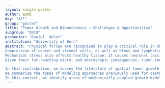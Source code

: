 ```yaml
---
layout: single-poster
author: esmb
day: "All"
group: "poster"
title: "Tumor Growth and Biomechanics – Challenges & Opportunities"
subgroup: "ONCO"
presenter: "Daniel  Abler"
institution: "University of Bern"
abstract: "Physical forces are recognized to play a critical role in shaping the micro-environment of tumors.
Compression of cancer and stromal cells, as well as blood and lymphatic vessels, are direct consequences of mechanical solid stress, the compressive and tensile mechanical forces exerted by the solid components of the tissue. By altering the mechanical micro-environment of tumors, elevated solid stress can affect their pathophysiology, driving tumors to more aggressive phenotypes and compromise therapeutic outcome [1].
Mechanical stress also affects healthy tissue: It causes neuronal loss in brain tissue, and is linked to neurological deficits and reduced survival in patients with glioblastoma (GBM), the most common malignant primary brain tumor in adults.
Given their far-reaching micro- and macroscopic consequences, tumor-induced mechanical forces may provide mechanistic insights into inter and intra-tumor heterogeneities, differential response to treatment and other phenotypical characteristics.

In this contribution, we survey the literature of spatial tumor growth modeling from a perspective of macroscopic tissue mechanics to assess the current status of mechanically-coupled growth models and to identify opportunities for further research:
We summarize the types of modeling approaches previously used for capturing tumor-induced mechanical effects and their biological or physiological consequences. Based on this review, we identify the scenarios in which accounting for tissue mechanics proved to improve calibration to and prediction of clinical data. Drawing from examples of our and others’ research on mechanically-coupled growth modeling for GBM, we discuss challenges involved in the implementation and calibration of such models.
In this context, we identify areas of mechanically-coupled growth modeling where further research is needed and explore application opportunities that such models may open."
---
```

